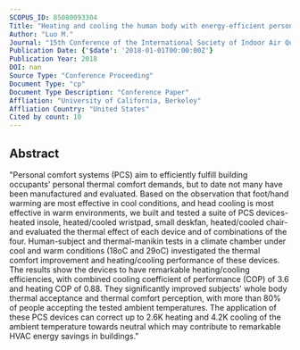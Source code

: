 ```yaml
---
SCOPUS_ID: 85080093304
Title: "Heating and cooling the human body with energy-efficient personal comfort systems (PCS)"
Author: "Luo M."
Journal: "15th Conference of the International Society of Indoor Air Quality and Climate, INDOOR AIR 2018"
Publication Date: {'$date': '2018-01-01T00:00:00Z'}
Publication Year: 2018
DOI: nan
Source Type: "Conference Proceeding"
Document Type: "cp"
Document Type Description: "Conference Paper"
Affliation: "University of California, Berkeley"
Affliation Country: "United States"
Cited by count: 10
---
```


## Abstract
"Personal comfort systems (PCS) aim to efficiently fulfill building occupants' personal thermal comfort demands, but to date not many have been manufactured and evaluated. Based on the observation that foot/hand warming are most effective in cool conditions, and head cooling is most effective in warm environments, we built and tested a suite of PCS devices-heated insole, heated/cooled wristpad, small deskfan, heated/cooled chair-and evaluated the thermal effect of each device and of combinations of the four. Human-subject and thermal-manikin tests in a climate chamber under cool and warm conditions (18oC and 29oC) investigated the thermal comfort improvement and heating/cooling performance of these devices. The results show the devices to have remarkable heating/cooling efficiencies, with combined cooling coefficient of performance (COP) of 3.6 and heating COP of 0.88. They significantly improved subjects' whole body thermal acceptance and thermal comfort perception, with more than 80% of people accepting the tested ambient temperatures. The application of these PCS devices can correct up to 2.6K heating and 4.2K cooling of the ambient temperature towards neutral which may contribute to remarkable HVAC energy savings in buildings."
